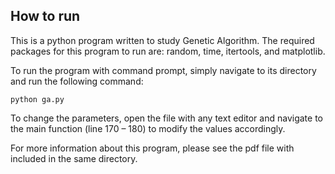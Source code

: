 ## How to run


This is a python program written to study Genetic Algorithm. The required packages for this program to run are: random, time, itertools, and matplotlib.

To run the program with command prompt, simply navigate to its directory and run the following command:

```python ga.py```

To change the parameters, open the file with any text editor and navigate to the main function (line 170 – 180) to modify the values accordingly.

For more information about this program, please see the pdf file with included in the same directory.
